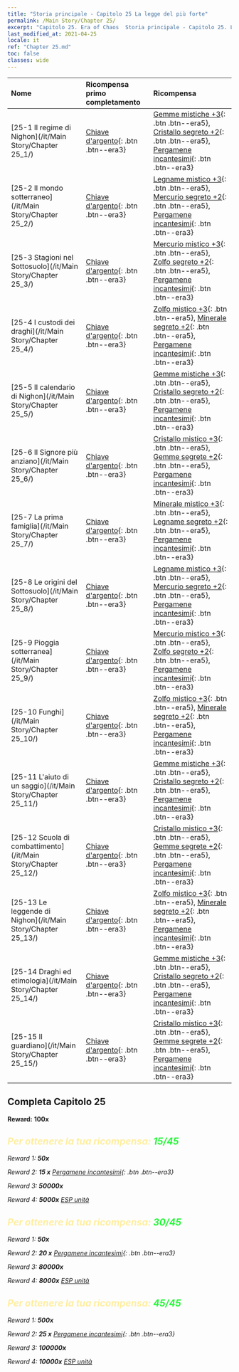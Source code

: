 ```yaml
---
title: "Storia principale - Capitolo 25 La legge del più forte"
permalink: /Main Story/Chapter 25/
excerpt: "Capitolo 25. Era of Chaos  Storia principale - Capitolo 25. La legge del più forte"
last_modified_at: 2021-04-25
locale: it
ref: "Chapter 25.md"
toc: false
classes: wide
---
```


  | Nome |  Ricompensa primo completamento | Ricompensa |
  |:------------|:------------|:------------| 
  | [25-1 Il regime di Nighon](/it/Main Story/Chapter 25_1/) | [Chiave d'argento](/ItemsIT/con_693/){: .btn .btn--era3} | [Gemme mistiche +3](/ItemsIT/mat_86/){: .btn .btn--era5}, [Cristallo segreto +2](/ItemsIT/mat_80/){: .btn .btn--era5}, [Pergamene incantesimi](/ItemsIT/con_694/){: .btn .btn--era3} |
  | [25-2 Il mondo sotterraneo](/it/Main Story/Chapter 25_2/) | [Chiave d'argento](/ItemsIT/con_693/){: .btn .btn--era3} | [Legname mistico +3](/ItemsIT/mat_83/){: .btn .btn--era5}, [Mercurio segreto +2](/ItemsIT/mat_77/){: .btn .btn--era5}, [Pergamene incantesimi](/ItemsIT/con_694/){: .btn .btn--era3} |
  | [25-3 Stagioni nel Sottosuolo](/it/Main Story/Chapter 25_3/) | [Chiave d'argento](/ItemsIT/con_693/){: .btn .btn--era3} | [Mercurio mistico +3](/ItemsIT/mat_84/){: .btn .btn--era5}, [Zolfo segreto +2](/ItemsIT/mat_78/){: .btn .btn--era5}, [Pergamene incantesimi](/ItemsIT/con_694/){: .btn .btn--era3} |
  | [25-4 I custodi dei draghi](/it/Main Story/Chapter 25_4/) | [Chiave d'argento](/ItemsIT/con_693/){: .btn .btn--era3} | [Zolfo mistico +3](/ItemsIT/mat_85/){: .btn .btn--era5}, [Minerale segreto +2](/ItemsIT/mat_75/){: .btn .btn--era5}, [Pergamene incantesimi](/ItemsIT/con_694/){: .btn .btn--era3} |
  | [25-5 Il calendario di Nighon](/it/Main Story/Chapter 25_5/) | [Chiave d'argento](/ItemsIT/con_693/){: .btn .btn--era3} | [Gemme mistiche +3](/ItemsIT/mat_86/){: .btn .btn--era5}, [Cristallo segreto +2](/ItemsIT/mat_80/){: .btn .btn--era5}, [Pergamene incantesimi](/ItemsIT/con_694/){: .btn .btn--era3} |
  | [25-6 Il Signore più anziano](/it/Main Story/Chapter 25_6/) | [Chiave d'argento](/ItemsIT/con_693/){: .btn .btn--era3} | [Cristallo mistico +3](/ItemsIT/mat_87/){: .btn .btn--era5}, [Gemme segrete +2](/ItemsIT/mat_79/){: .btn .btn--era5}, [Pergamene incantesimi](/ItemsIT/con_694/){: .btn .btn--era3} |
  | [25-7 La prima famiglia](/it/Main Story/Chapter 25_7/) | [Chiave d'argento](/ItemsIT/con_693/){: .btn .btn--era3} | [Minerale mistico +3](/ItemsIT/mat_82/){: .btn .btn--era5}, [Legname segreto +2](/ItemsIT/mat_76/){: .btn .btn--era5}, [Pergamene incantesimi](/ItemsIT/con_694/){: .btn .btn--era3} |
  | [25-8 Le origini del Sottosuolo](/it/Main Story/Chapter 25_8/) | [Chiave d'argento](/ItemsIT/con_693/){: .btn .btn--era3} | [Legname mistico +3](/ItemsIT/mat_83/){: .btn .btn--era5}, [Mercurio segreto +2](/ItemsIT/mat_77/){: .btn .btn--era5}, [Pergamene incantesimi](/ItemsIT/con_694/){: .btn .btn--era3} |
  | [25-9 Pioggia sotterranea](/it/Main Story/Chapter 25_9/) | [Chiave d'argento](/ItemsIT/con_693/){: .btn .btn--era3} | [Mercurio mistico +3](/ItemsIT/mat_84/){: .btn .btn--era5}, [Zolfo segreto +2](/ItemsIT/mat_78/){: .btn .btn--era5}, [Pergamene incantesimi](/ItemsIT/con_694/){: .btn .btn--era3} |
  | [25-10 Funghi](/it/Main Story/Chapter 25_10/) | [Chiave d'argento](/ItemsIT/con_693/){: .btn .btn--era3} | [Zolfo mistico +3](/ItemsIT/mat_85/){: .btn .btn--era5}, [Minerale segreto +2](/ItemsIT/mat_75/){: .btn .btn--era5}, [Pergamene incantesimi](/ItemsIT/con_694/){: .btn .btn--era3} |
  | [25-11 L'aiuto di un saggio](/it/Main Story/Chapter 25_11/) | [Chiave d'argento](/ItemsIT/con_693/){: .btn .btn--era3} | [Gemme mistiche +3](/ItemsIT/mat_86/){: .btn .btn--era5}, [Cristallo segreto +2](/ItemsIT/mat_80/){: .btn .btn--era5}, [Pergamene incantesimi](/ItemsIT/con_694/){: .btn .btn--era3} |
  | [25-12 Scuola di combattimento](/it/Main Story/Chapter 25_12/) | [Chiave d'argento](/ItemsIT/con_693/){: .btn .btn--era3} | [Cristallo mistico +3](/ItemsIT/mat_87/){: .btn .btn--era5}, [Gemme segrete +2](/ItemsIT/mat_79/){: .btn .btn--era5}, [Pergamene incantesimi](/ItemsIT/con_694/){: .btn .btn--era3} |
  | [25-13 Le leggende di Nighon](/it/Main Story/Chapter 25_13/) | [Chiave d'argento](/ItemsIT/con_693/){: .btn .btn--era3} | [Zolfo mistico +3](/ItemsIT/mat_85/){: .btn .btn--era5}, [Minerale segreto +2](/ItemsIT/mat_75/){: .btn .btn--era5}, [Pergamene incantesimi](/ItemsIT/con_694/){: .btn .btn--era3} |
  | [25-14 Draghi ed etimologia](/it/Main Story/Chapter 25_14/) | [Chiave d'argento](/ItemsIT/con_693/){: .btn .btn--era3} | [Gemme mistiche +3](/ItemsIT/mat_86/){: .btn .btn--era5}, [Cristallo segreto +2](/ItemsIT/mat_80/){: .btn .btn--era5}, [Pergamene incantesimi](/ItemsIT/con_694/){: .btn .btn--era3} |
  | [25-15 Il guardiano](/it/Main Story/Chapter 25_15/) | [Chiave d'argento](/ItemsIT/con_693/){: .btn .btn--era3} | [Cristallo mistico +3](/ItemsIT/mat_87/){: .btn .btn--era5}, [Gemme segrete +2](/ItemsIT/mat_79/){: .btn .btn--era5}, [Pergamene incantesimi](/ItemsIT/con_694/){: .btn .btn--era3} |


## Completa Capitolo 25

 **Reward:**  **100x** <i class="fas fa-gem"/>



## <span style="color: #ffeea0">Per ottenere la tua ricompensa: </span><span style="color: #27f73a">15/45</span>

 Reward 1:  **50x** <i class="fas fa-gem"/>

 Reward 2: **15 x** [Pergamene incantesimi](/ItemsIT/con_694/){: .btn .btn--era3}

 Reward 3:  **50000x** <i class="fas fa-coins"/>

 Reward 4:  **5000x** [ESP unità](/ItemsIT/con_902/)



## <span style="color: #ffeea0">Per ottenere la tua ricompensa: </span><span style="color: #27f73a">30/45</span>

 Reward 1:  **50x** <i class="fas fa-gem"/>

 Reward 2: **20 x** [Pergamene incantesimi](/ItemsIT/con_694/){: .btn .btn--era3}

 Reward 3:  **80000x** <i class="fas fa-coins"/>

 Reward 4:  **8000x** [ESP unità](/ItemsIT/con_902/)



## <span style="color: #ffeea0">Per ottenere la tua ricompensa: </span><span style="color: #27f73a">45/45</span>

 Reward 1:  **500x** <i class="fas fa-gem"/>

 Reward 2: **25 x** [Pergamene incantesimi](/ItemsIT/con_694/){: .btn .btn--era3}

 Reward 3:  **100000x** <i class="fas fa-coins"/>

 Reward 4:  **10000x** [ESP unità](/ItemsIT/con_902/)

